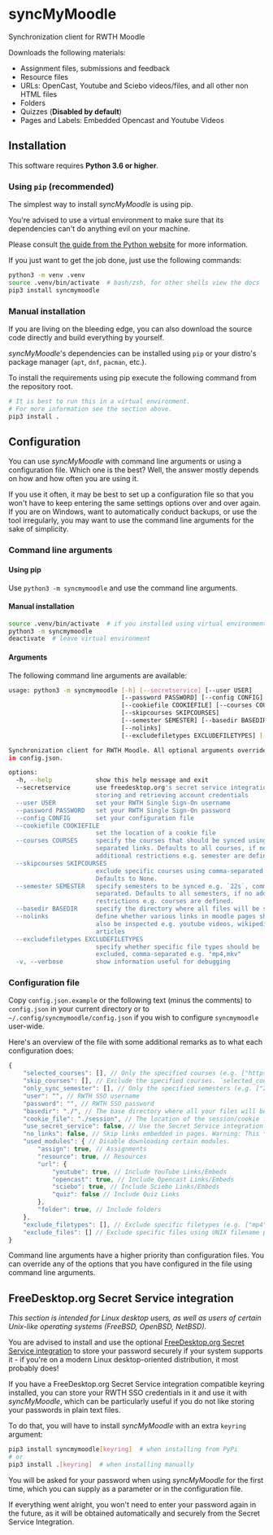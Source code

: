 # syncMyMoodle

Synchronization client for RWTH Moodle

Downloads the following materials:

* Assignment files, submissions and feedback
* Resource files
* URLs: OpenCast, Youtube and Sciebo videos/files, and all other non HTML files
* Folders
* Quizzes (**Disabled by default**)
* Pages and Labels: Embedded Opencast and Youtube Videos

## Installation

This software requires **Python 3.6 or higher**.

### Using `pip` (recommended)

The simplest way to install *syncMyMoodle* is using pip.

You're advised to use a virtual environment to make sure that
its dependencies can't do anything evil on your machine.

Please consult
[the guide from the Python website](https://packaging.python.org/guides/installing-using-pip-and-virtual-environments/#creating-a-virtual-environment)
for more information.

If you just want to get the job done, just use the following commands:

```bash
python3 -m venv .venv
source .venv/bin/activate  # bash/zsh, for other shells view the docs
pip3 install syncmymoodle
```

### Manual installation

If you are living on the bleeding edge, you can also download the source
code directly and build everything by yourself.

*syncMyMoodle*'s dependencies can be installed using `pip`
or your distro's package manager (`apt`, `dnf`, `pacman`, etc.).

To install the requirements using pip execute the following command from the repository root.

```bash
# It is best to run this in a virtual environment.
# For more information see the section above.
pip3 install .
```

## Configuration

You can use *syncMyMoodle* with command line arguments or using a configuration
file. Which one is the best? Well, the answer mostly depends on how and how
often you are using it.

If you use it often, it may be best to set up a configuration file so that you
won't have to keep entering the same settings options over and over again.
If you are on Windows, want to automatically conduct backups, or use the tool
irregularly, you may want to use the command line arguments for the sake
of simplicity.

### Command line arguments

#### Using pip

Use `python3 -m syncmymoodle` and use the command line arguments.

#### Manual installation

```bash
source .venv/bin/activate  # if you installed using virtual environment
python3 -m syncmymoodle
deactivate  # leave virtual environment
```

#### Arguments

The following command line arguments are available:

```bash
usage: python3 -m syncmymoodle [-h] [--secretservice] [--user USER]
                               [--password PASSWORD] [--config CONFIG]
                               [--cookiefile COOKIEFILE] [--courses COURSES]
                               [--skipcourses SKIPCOURSES]
                               [--semester SEMESTER] [--basedir BASEDIR]
                               [--nolinks]
                               [--excludefiletypes EXCLUDEFILETYPES] [-v]

Synchronization client for RWTH Moodle. All optional arguments override those
in config.json.

options:
  -h, --help            show this help message and exit
  --secretservice       use freedesktop.org's secret service integration for
                        storing and retrieving account credentials
  --user USER           set your RWTH Single Sign-On username
  --password PASSWORD   set your RWTH Single Sign-On password
  --config CONFIG       set your configuration file
  --cookiefile COOKIEFILE
                        set the location of a cookie file
  --courses COURSES     specify the courses that should be synced using comma-
                        separated links. Defaults to all courses, if no
                        additional restrictions e.g. semester are defined.
  --skipcourses SKIPCOURSES
                        exclude specific courses using comma-separated links.
                        Defaults to None.
  --semester SEMESTER   specify semesters to be synced e.g. `22s`, comma-
                        separated. Defaults to all semesters, if no additional
                        restrictions e.g. courses are defined.
  --basedir BASEDIR     specify the directory where all files will be synced
  --nolinks             define whether various links in moodle pages should
                        also be inspected e.g. youtube videos, wikipedia
                        articles
  --excludefiletypes EXCLUDEFILETYPES
                        specify whether specific file types should be
                        excluded, comma-separated e.g. "mp4,mkv"
  -v, --verbose         show information useful for debugging
```

### Configuration file

Copy `config.json.example` or the following text (minus the comments) to `config.json` in your current directory
or to `~/.config/syncmymoodle/config.json` if you wish to configure `syncmymoodle` user-wide.

Here's an overview of the file with some additional remarks as to what each
configuration does:

```js
{
    "selected_courses": [], // Only the specified courses (e.g. ["https://moodle.rwth-aachen.de/course/view.php?id=XXXXX"], separated using commas) will be synced
    "skip_courses": [], // Exclude the specified courses. `selected_courses` overrides this option.
    "only_sync_semester": [], // Only the specified semesters (e.g. ["23ss", "22ws"]) will be synced. `selected_courses` overrides this option.
    "user": "", // RWTH SSO username
    "password": "", // RWTH SSO password
    "basedir": "./", // The base directory where all your files will be synced to
    "cookie_file": "./session", // The location of the session/cookie file, which can be used instead of a password.
    "use_secret_service": false, // Use the Secret Service integration (see README), instead of a password or a cookie file.
    "no_links": false, // Skip links embedded in pages. Warning: This *will* prevent Onlycast videos from being downloaded.
    "used_modules": { // Disable downloading certain modules.
        "assign": true, // Assignments
        "resource": true, // Resources
        "url": {
            "youtube": true, // Include YouTube Links/Embeds
            "opencast": true, // Include Opencast Links/Embeds
            "sciebo": true, // Include Sciebo Links/Embeds
            "quiz": false // Include Quiz Links
        },
        "folder": true, // Include folders
    },
    "exclude_filetypes": [], // Exclude specific filetypes (e.g. ["mp4", "mkv"]) to disable downloading most videos
    "exclude_files": [] // Exclude specific files using UNIX filename pattern matching (e.g. "Lecture{video,zoom}*.{mp4,mkv}")
}
```

Command line arguments have a higher priority than configuration files.
You can override any of the options that you have configured in the file
using command line arguments.

## FreeDesktop.org Secret Service integration

*This section is intended for Linux desktop users, as well as users of certain
Unix-like operating systems (FreeBSD, OpenBSD, NetBSD).*

You are advised to install and use the optional
[FreeDesktop.org Secret Service integration](#freedesktoporg-secret-service-integration)
to store your password securely if your system supports it - if you're on a modern
Linux desktop-oriented distribution, it most probably does!

If you have a FreeDesktop.org Secret Service integration compatible keyring
installed, you can store your RWTH SSO credentials in it and use it with
*syncMyMoodle*, which can be particularly useful if you do not like storing
your passwords in plain text files.

To do that, you will have to install *syncMyMoodle* with an extra `keyring`
argument:

```bash
pip3 install syncmymoodle[keyring]  # when installing from PyPi
# or
pip3 install .[keyring]  # when installing manually
```

You will be asked for your password when using *syncMyMoodle* for the first
time, which you can supply as a parameter or in the configuration file.

If everything went alright, you won't need to enter your password again
in the future, as it will be obtained automatically and securely from
the Secret Service Integration.

